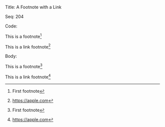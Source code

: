 Title:  A Footnote with a Link

Seq:    204

Code: 

This is a footnote[^1]

[^1]: First footnote

This is a link footnote[^2]

[^2]: <https://apple.com>


Body: 

This is a footnote[^1]

[^1]: First footnote

This is a link footnote[^2]

[^2]: <https://apple.com>
